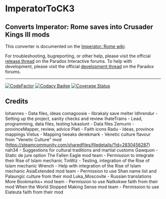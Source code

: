 # ImperatorToCK3
## Converts Imperator: Rome saves into Crusader Kings III mods

This converter is documented on the [Imperator: Rome wiki](https://imperator.paradoxwikis.com/Imperator_To_CK3_Converter).

For troubleshooting, bugreporting, or other help, please visit the official [release thread](https://forum.paradoxplaza.com/forum/threads/imperator-to-ck3-release-thread.1415172/) on the Paradox Interactive forums.
To help with development, please visit the official [development thread](https://forum.paradoxplaza.com/forum/threads/imperator-to-ck3-development-thread.1415175/) on the Paradox forums.

---

[![CodeFactor](https://www.codefactor.io/repository/github/paradoxgameconverters/imperatortock3/badge/master)](https://www.codefactor.io/repository/github/paradoxgameconverters/imperatortock3/overview/master)
[![Codacy Badge](https://app.codacy.com/project/badge/Grade/8a9f106c7b9a43faa37ad74b5897edc5)](https://www.codacy.com/gh/ParadoxGameConverters/ImperatorToCK3/dashboard?utm_source=github.com&amp;utm_medium=referral&amp;utm_content=ParadoxGameConverters/ImperatorToCK3&amp;utm_campaign=Badge_Grade)
[![Coverage Status](https://coveralls.io/repos/github/ParadoxGameConverters/ImperatorToCK3/badge.svg?branch=master)](https://coveralls.io/github/ParadoxGameConverters/ImperatorToCK3?branch=master)

## Credits
Iohannes - Data files, ideas
comagoosie - librakaly save melter
Idhrendur - Setting up the project, sanity checks and review
IhateTrains - Lead, programming, data files, testing
lukaslunt - Data files
Zemurin - provinceMapper, review, advice
Plati - Faith icons
Radu - Ideas, province mappings
Vielus - Mapping tweaks
derekmark - Venetic culture flavour from "Venetic Culture" mod (https://steamcommunity.com/sharedfiles/filedetails/?id=2830456287)
nah34 - Suggestions for cultural traditions and martial customs
Gawquon - Static de jure option
The Fallen Eagle mod team - Permission to integrate their Rise of Islam mechanic
TinWiz - Testing, integration of the Rise of Islam mechanic
Wrench - Help with integration of the Rise of Islam mechanic
AsiaExtended mod team - Permission to use Shan name list and Palaungic culture from their mod
Luka_Moscovite - Russian translations
More Bookmarks+ mod team - Permission to use Natkokwe faith from their mod
When the World Stopped Making Sense mod team - Permission to use Eiateuta faith from their mod
